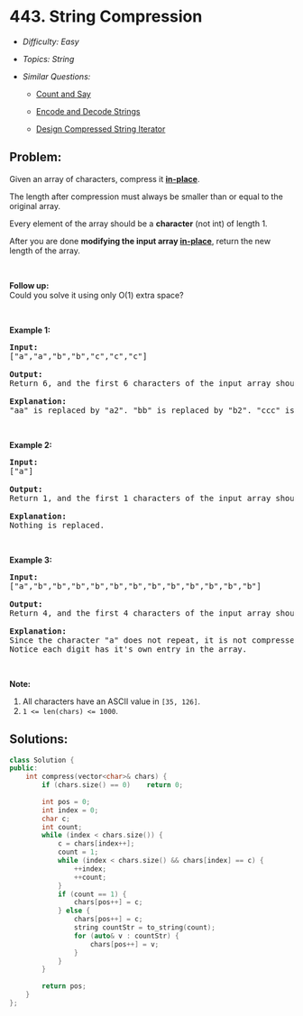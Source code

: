 # 443. String Compression

* *Difficulty: Easy*

* *Topics: String*

* *Similar Questions:*

  * [Count and Say](count-and-say.md)

  * [Encode and Decode Strings](encode-and-decode-strings.md)

  * [Design Compressed String Iterator](design-compressed-string-iterator.md)

## Problem:

<p>Given an array of characters, compress it <a href="https://en.wikipedia.org/wiki/In-place_algorithm" target="_blank"><b>in-place</b></a>.</p>

<p>The length after compression must always be smaller than or equal to the original array.</p>

<p>Every element of the array should be a <b>character</b> (not int) of length 1.</p>

<p>After you are done <b>modifying the input array <a href="https://en.wikipedia.org/wiki/In-place_algorithm" target="_blank">in-place</a></b>, return the new length of the array.</p>
&nbsp;

<p><b>Follow up:</b><br />
Could you solve it using only O(1) extra space?</p>
&nbsp;

<p><b>Example 1:</b></p>

<pre>
<b>Input:</b>
[&quot;a&quot;,&quot;a&quot;,&quot;b&quot;,&quot;b&quot;,&quot;c&quot;,&quot;c&quot;,&quot;c&quot;]

<b>Output:</b>
Return 6, and the first 6 characters of the input array should be: [&quot;a&quot;,&quot;2&quot;,&quot;b&quot;,&quot;2&quot;,&quot;c&quot;,&quot;3&quot;]

<b>Explanation:</b>
&quot;aa&quot; is replaced by &quot;a2&quot;. &quot;bb&quot; is replaced by &quot;b2&quot;. &quot;ccc&quot; is replaced by &quot;c3&quot;.
</pre>

<p>&nbsp;</p>

<p><b>Example 2:</b></p>

<pre>
<b>Input:</b>
[&quot;a&quot;]

<b>Output:</b>
Return 1, and the first 1 characters of the input array should be: [&quot;a&quot;]

<b>Explanation:</b>
Nothing is replaced.
</pre>

<p>&nbsp;</p>

<p><b>Example 3:</b></p>

<pre>
<b>Input:</b>
[&quot;a&quot;,&quot;b&quot;,&quot;b&quot;,&quot;b&quot;,&quot;b&quot;,&quot;b&quot;,&quot;b&quot;,&quot;b&quot;,&quot;b&quot;,&quot;b&quot;,&quot;b&quot;,&quot;b&quot;,&quot;b&quot;]

<b>Output:</b>
Return 4, and the first 4 characters of the input array should be: [&quot;a&quot;,&quot;b&quot;,&quot;1&quot;,&quot;2&quot;].

<b>Explanation:</b>
Since the character &quot;a&quot; does not repeat, it is not compressed. &quot;bbbbbbbbbbbb&quot; is replaced by &quot;b12&quot;.
Notice each digit has it&#39;s own entry in the array.
</pre>

<p>&nbsp;</p>

<p><b>Note:</b></p>

<ol>
	<li>All characters have an ASCII value in <code>[35, 126]</code>.</li>
	<li><code>1 &lt;= len(chars) &lt;= 1000</code>.</li>
</ol>

## Solutions:

```c++
class Solution {
public:
    int compress(vector<char>& chars) {
        if (chars.size() == 0)    return 0;
        
        int pos = 0;
        int index = 0;
        char c;
        int count;
        while (index < chars.size()) {
            c = chars[index++];
            count = 1;
            while (index < chars.size() && chars[index] == c) {
                ++index;
                ++count;
            }
            if (count == 1) {
                chars[pos++] = c;
            } else {
                chars[pos++] = c;
                string countStr = to_string(count);
                for (auto& v : countStr) {
                    chars[pos++] = v;
                }
            }
        }
        
        return pos;
    }
};
```
